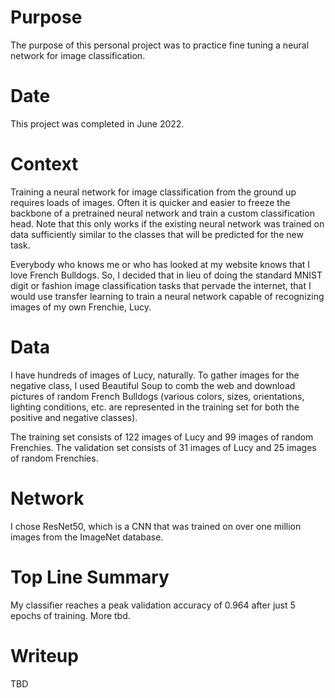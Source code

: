# Purpose
The purpose of this personal project was to practice fine tuning a neural network for image classification.

# Date
This project was completed in June 2022.

# Context
Training a neural network for image classification from the ground up requires loads of images. Often it is quicker and easier to freeze the backbone of a pretrained neural network and train a custom classification head. Note that this only works if the existing neural network was trained on data sufficiently similar to the classes that will be predicted for the new task.

Everybody who knows me or who has looked at my website knows that I love French Bulldogs. So, I decided that in lieu of doing the standard MNIST digit or fashion image classification tasks that pervade the internet, that I would use transfer learning to train a neural network capable of recognizing images of my own Frenchie, Lucy.

# Data
I have hundreds of images of Lucy, naturally. To gather images for the negative class, I used Beautiful Soup to comb the web and download pictures of random French Bulldogs (various colors, sizes, orientations, lighting conditions, etc. are represented in the training set for both the positive and negative classes).

The training set consists of 122 images of Lucy and 99 images of random Frenchies. The validation set consists of 31 images of Lucy and 25 images of random Frenchies.

# Network
I chose ResNet50, which is a CNN that was trained on over one million images from the ImageNet database.

# Top Line Summary
My classifier reaches a peak validation accuracy of 0.964 after just 5 epochs of training. More tbd.

# Writeup
TBD
